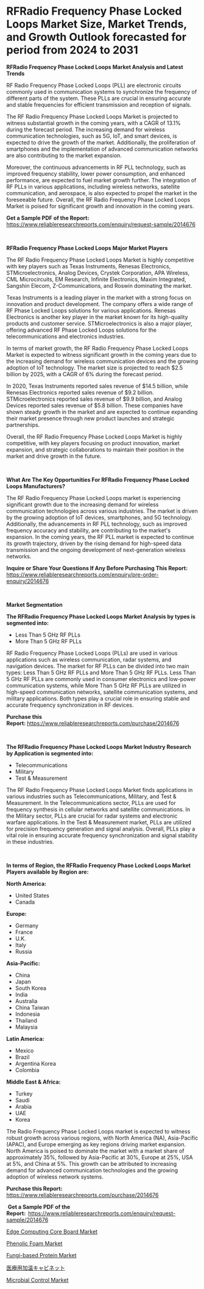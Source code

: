<p><h1>RFRadio Frequency Phase Locked Loops Market Size, Market Trends, and Growth Outlook forecasted for period from 2024 to 2031</h1></p><p><strong>RFRadio Frequency Phase Locked Loops Market Analysis and Latest Trends</strong></p>
<p><p>RF Radio Frequency Phase Locked Loops (PLL) are electronic circuits commonly used in communication systems to synchronize the frequency of different parts of the system. These PLLs are crucial in ensuring accurate and stable frequencies for efficient transmission and reception of signals.</p><p>The RF Radio Frequency Phase Locked Loops Market is projected to witness substantial growth in the coming years, with a CAGR of 13.1% during the forecast period. The increasing demand for wireless communication technologies, such as 5G, IoT, and smart devices, is expected to drive the growth of the market. Additionally, the proliferation of smartphones and the implementation of advanced communication networks are also contributing to the market expansion.</p><p>Moreover, the continuous advancements in RF PLL technology, such as improved frequency stability, lower power consumption, and enhanced performance, are expected to fuel market growth further. The integration of RF PLLs in various applications, including wireless networks, satellite communication, and aerospace, is also expected to propel the market in the foreseeable future. Overall, the RF Radio Frequency Phase Locked Loops Market is poised for significant growth and innovation in the coming years.</p></p>
<p><strong>Get a Sample PDF of the Report:&nbsp;</strong> <a href="https://www.reliableresearchreports.com/enquiry/request-sample/2014676">https://www.reliableresearchreports.com/enquiry/request-sample/2014676</a></p>
<p>&nbsp;</p>
<p><strong>RFRadio Frequency Phase Locked Loops Major Market Players</strong></p>
<p><p>The RF Radio Frequency Phase Locked Loops Market is highly competitive with key players such as Texas Instruments, Renesas Electronics, STMicroelectronics, Analog Devices, Crystek Corporation, APA Wireless, CML Microcircuits, EM Research, Infinite Electronics, Maxim Integrated, Sangshin Elecom, Z-Communications, and Roswin dominating the market. </p><p>Texas Instruments is a leading player in the market with a strong focus on innovation and product development. The company offers a wide range of RF Phase Locked Loops solutions for various applications. Renesas Electronics is another key player in the market known for its high-quality products and customer service. STMicroelectronics is also a major player, offering advanced RF Phase Locked Loops solutions for the telecommunications and electronics industries.</p><p>In terms of market growth, the RF Radio Frequency Phase Locked Loops Market is expected to witness significant growth in the coming years due to the increasing demand for wireless communication devices and the growing adoption of IoT technology. The market size is projected to reach $2.5 billion by 2025, with a CAGR of 6% during the forecast period.</p><p>In 2020, Texas Instruments reported sales revenue of $14.5 billion, while Renesas Electronics reported sales revenue of $9.2 billion. STMicroelectronics reported sales revenue of $9.9 billion, and Analog Devices reported sales revenue of $5.8 billion. These companies have shown steady growth in the market and are expected to continue expanding their market presence through new product launches and strategic partnerships. </p><p>Overall, the RF Radio Frequency Phase Locked Loops Market is highly competitive, with key players focusing on product innovation, market expansion, and strategic collaborations to maintain their position in the market and drive growth in the future.</p></p>
<p>&nbsp;</p>
<p><strong>What Are The Key Opportunities For RFRadio Frequency Phase Locked Loops Manufacturers?</strong></p>
<p><p>The RF Radio Frequency Phase Locked Loops market is experiencing significant growth due to the increasing demand for wireless communication technologies across various industries. The market is driven by the growing adoption of IoT devices, smartphones, and 5G technology. Additionally, the advancements in RF PLL technology, such as improved frequency accuracy and stability, are contributing to the market's expansion. In the coming years, the RF PLL market is expected to continue its growth trajectory, driven by the rising demand for high-speed data transmission and the ongoing development of next-generation wireless networks.</p></p>
<p><strong>Inquire or Share Your Questions If Any Before Purchasing This Report:</strong> <a href="https://www.reliableresearchreports.com/enquiry/pre-order-enquiry/2014676">https://www.reliableresearchreports.com/enquiry/pre-order-enquiry/2014676</a></p>
<p>&nbsp;</p>
<p><strong>Market Segmentation</strong></p>
<p><strong>The RFRadio Frequency Phase Locked Loops Market Analysis by types is segmented into:</strong></p>
<p><ul><li>Less Than 5 GHz RF PLLs</li><li>More Than 5 GHz RF PLLs</li></ul></p>
<p><p>RF Radio Frequency Phase Locked Loops (PLLs) are used in various applications such as wireless communication, radar systems, and navigation devices. The market for RF PLLs can be divided into two main types: Less Than 5 GHz RF PLLs and More Than 5 GHz RF PLLs. Less Than 5 GHz RF PLLs are commonly used in consumer electronics and low-power communication systems, while More Than 5 GHz RF PLLs are utilized in high-speed communication networks, satellite communication systems, and military applications. Both types play a crucial role in ensuring stable and accurate frequency synchronization in RF devices.</p></p>
<p><strong>Purchase this Report:&nbsp;</strong><a href="https://www.reliableresearchreports.com/purchase/2014676">https://www.reliableresearchreports.com/purchase/2014676</a></p>
<p>&nbsp;</p>
<p><strong>The RFRadio Frequency Phase Locked Loops Market Industry Research by Application is segmented into:</strong></p>
<p><ul><li>Telecommunications</li><li>Military</li><li>Test & Measurement</li></ul></p>
<p><p>The RF Radio Frequency Phase Locked Loops Market finds applications in various industries such as Telecommunications, Military, and Test & Measurement. In the Telecommunications sector, PLLs are used for frequency synthesis in cellular networks and satellite communications. In the Military sector, PLLs are crucial for radar systems and electronic warfare applications. In the Test & Measurement market, PLLs are utilized for precision frequency generation and signal analysis. Overall, PLLs play a vital role in ensuring accurate frequency synchronization and signal stability in these industries.</p></p>
<p>&nbsp;</p>
<p><strong>In terms of Region, the RFRadio Frequency Phase Locked Loops Market Players available by Region are:</strong></p>
<p>
    <p> <strong> North America: </strong>
        <ul>
            <li>United States</li>
            <li>Canada</li>
        </ul>
        </p> 
    <p> <strong> Europe: </strong>
        <ul>
            <li>Germany</li>
            <li>France</li>
            <li>U.K.</li>
            <li>Italy</li>
            <li>Russia</li>
        </ul>
        </p> 
    <p> <strong> Asia-Pacific: </strong>
        <ul>
            <li>China</li>
            <li>Japan</li>
            <li>South Korea</li>
            <li>India</li>
            <li>Australia</li>
            <li>China Taiwan</li>
            <li>Indonesia</li>
            <li>Thailand</li>
            <li>Malaysia</li>
        </ul>
        </p> 
    <p> <strong> Latin America: </strong>
        <ul>
            <li>Mexico</li>
            <li>Brazil</li>
            <li>Argentina Korea</li>
            <li>Colombia</li>
        </ul>
        </p> 
    <p> <strong> Middle East & Africa: </strong>
        <ul>
            <li>Turkey</li>
            <li>Saudi</li>
            <li>Arabia</li>
            <li>UAE</li>
            <li>Korea</li>
        </ul>
    </p>
    </p>
<p><p>The Radio Frequency Phase Locked Loops market is expected to witness robust growth across various regions, with North America (NA), Asia-Pacific (APAC), and Europe emerging as key regions driving market expansion. North America is poised to dominate the market with a market share of approximately 35%, followed by Asia-Pacific at 30%, Europe at 25%, USA at 5%, and China at 5%. This growth can be attributed to increasing demand for advanced communication technologies and the growing adoption of wireless network systems.</p></p>
<p><strong>Purchase this Report: </strong><a href="https://www.reliableresearchreports.com/purchase/2014676">https://www.reliableresearchreports.com/purchase/2014676</a></p>
<p>&nbsp;<strong>Get a Sample PDF of the Report:&nbsp;&nbsp;</strong><a href="https://www.reliableresearchreports.com/enquiry/request-sample/2014676">https://www.reliableresearchreports.com/enquiry/request-sample/2014676</a></p>
<p><strong></strong></p>
<p><p><a href="https://github.com/dx0328/Market-Research-Report-List-1/blob/main/edge-computing-core-board-market.md">Edge Computing Core Board Market</a></p><p><a href="https://view.publitas.com/reportprime-1/phenolic-foam-market-furnish-information-about-market-size-market-share-market-dynamics-and-projections-spanning-from-2024-to-2031/">Phenolic Foam Market</a></p><p><a href="https://issuu.com/reportprime-2/docs/fungi-based-protein-market-size-2030.pptx">Fungi-based Protein Market</a></p><p><a href="https://github.com/ksxzwxabcuynh011/Market-Research-Report-List-1/blob/main/9672301185709.md">医療用加温キャビネット</a></p><p><a href="https://view.publitas.com/reportprime-1/microbial-control-market-size-evaluating-its-market-trends-growth-and-projections-2024-2031/">Microbial Control Market</a></p></p>